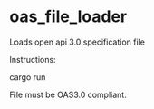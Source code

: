 # oas_file_loader
Loads open api 3.0 specification file

Instructions:

cargo run <input-file>

File must be OAS3.0 compliant.
